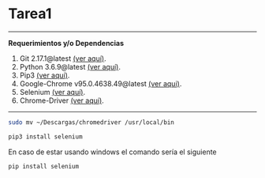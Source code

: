 # Tarea1
---
**Requerimientos y/o Dependencias**

1. Git 2.17.1@latest [(ver aquí)](https://git-scm.com/downloads).
2. Python 3.6.9@latest [(ver aquí)](https://www.python.org/downloads/).
3. Pip3 [(ver aquí)](https://www.python.org/downloads/).
4. Google-Chrome v95.0.4638.49@latest [(ver aqui)](https://www.google.com/intl/es-419/chrome/).
5. Selenium [(ver aquí)](https://selenium-python.readthedocs.io/installation.html#installing-python-bindings-for-selenium).
6. Chrome-Driver [(ver aquí)](https://sites.google.com/chromium.org/driver/).

---
```bash
sudo mv ~/Descargas/chromedriver /usr/local/bin
```

```bash
pip3 install selenium
```
En caso de estar usando windows el comando sería el siguiente
```bash
pip install selenium
```
